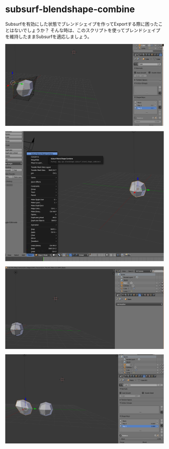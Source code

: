 # subsurf-blendshape-combine

Subsurfを有効にした状態でブレンドシェイプを作ってExportする際に困ったことはないでしょうか？
そんな時は、このスクリプトを使ってブレンドシェイプを維持したままSubsurfを適応しましょう。

![ブレンドシェイプとSubsurfを持ったオブジェクト](images/image01.PNG)

![適応するためにsubsurf-blendshape-combineを実行](images/image02.PNG)

![Subsurfが適応されており](images/image03.PNG)

![ブレンドシェイプが維持されたままになっている](images/image04.PNG)
